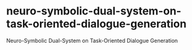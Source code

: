 # neuro-symbolic-dual-system-on-task-oriented-dialogue-generation
Neuro-Symbolic Dual-System on Task-Oriented Dialogue Generation
